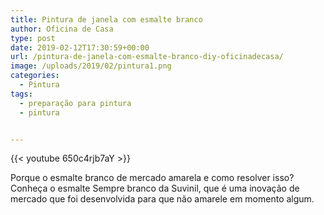 ```yaml
---
title: Pintura de janela com esmalte branco
author: Oficina de Casa
type: post
date: 2019-02-12T17:30:59+00:00
url: /pintura-de-janela-com-esmalte-branco-diy-oficinadecasa/
image: /uploads/2019/02/pintura1.png
categories:
  - Pintura
tags:
  - preparação para pintura
  - pintura


---
```

{{< youtube 650c4rjb7aY >}}

Porque o esmalte branco de mercado amarela e como resolver isso? Conheça o esmalte Sempre branco da Suvinil, que é uma inovação de mercado que foi desenvolvida para que não amarele em momento algum.
